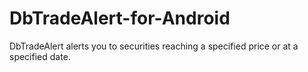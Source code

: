 # DbTradeAlert-for-Android
DbTradeAlert alerts you to securities reaching a specified price or at a specified date. 
